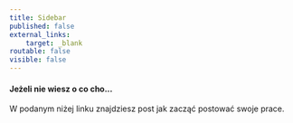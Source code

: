 ```yaml
---
title: Sidebar
published: false
external_links:
    target: _blank
routable: false
visible: false
---
```


#### Jeżeli nie wiesz o co cho...
W podanym niżej linku znajdziesz post jak zacząć postować swoje prace.
